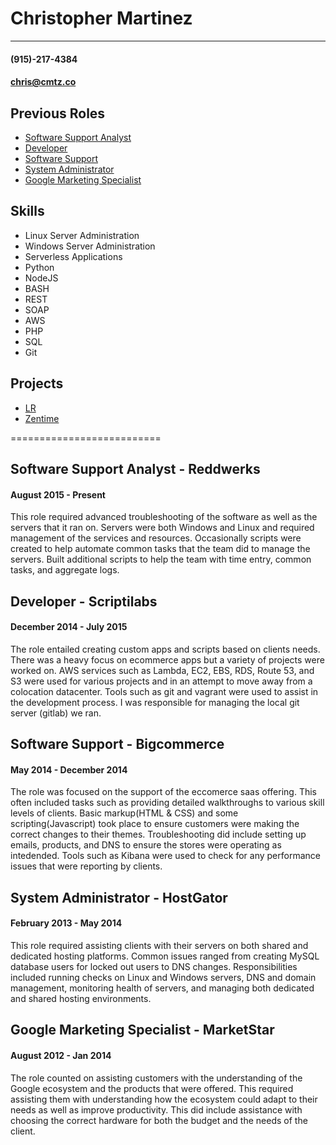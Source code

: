 # Christopher Martinez
----------------------

#### (915)-217-4384
#### chris@cmtz.co


## Previous Roles

-   [Software Support Analyst](https://github.com/cmtzco/cmtzco#software-support-analyst---reddwerks)
-   [Developer](https://github.com/cmtzco/cmtzco#developer---scriptilabs)
-   [Software Support](https://github.com/cmtzco/cmtzco#software-support---bigcommerce)
-   [System Administrator](https://github.com/cmtzco/cmtzco#system-administrator---hostgator)
-   [Google Marketing Specialist](https://github.com/cmtzco/cmtzco#google-marketing-specialist---marketstar)


## Skills

-   Linux Server Administration
-   Windows Server Administration
-   Serverless Applications
-   Python
-   NodeJS
-   BASH
-   REST 
-   SOAP
-   AWS
-   PHP
-   SQL
-   Git


## Projects

-   [LR](https://github.com/cmtzco/lr)
-   [Zentime](https://github.com/cmtzco/zentime)



==========================
## Software Support Analyst - Reddwerks
#### August 2015 - Present
This role required advanced troubleshooting of the software as well as the servers that it ran on.  Servers were both Windows and Linux and required management of the services and resources.  Occasionally scripts were created to help automate common tasks that the team did to manage the servers.  Built additional scripts to help the team with time entry, common tasks, and aggregate logs.


## Developer - Scriptilabs
#### December 2014 - July 2015
The role entailed creating custom apps and scripts based on clients needs.  There was a heavy focus on ecommerce apps but a variety of projects were worked on.  AWS services such as Lambda, EC2, EBS, RDS, Route 53, and S3 were used for various projects and in an attempt to move away from a colocation datacenter.  Tools such as git and vagrant were used to assist in the development process.  I was responsible for managing the local git server (gitlab) we ran.  


## Software Support - Bigcommerce
#### May 2014 - December 2014
The role was focused on the support of the eccomerce saas offering.  This often included tasks such as providing detailed walkthroughs to various skill levels of clients.  Basic markup(HTML & CSS) and some scripting(Javascript) took place to ensure customers were making the correct changes to their themes.  Troubleshooting did include setting up emails, products, and DNS to ensure the stores were operating as intedended.  Tools such as Kibana were used to check for any performance issues that were reporting by clients.


## System Administrator - HostGator
#### February 2013 - May 2014
This role required assisting clients with their servers on both shared and dedicated hosting platforms.  Common issues ranged from creating MySQL database users for locked out users to DNS changes.  Responsibilities included running checks on Linux and Windows servers,  DNS and domain management,  monitoring health of servers, and managing both dedicated and shared hosting environments. 


## Google Marketing Specialist - MarketStar
#### August 2012 - Jan 2014
The role counted on assisting customers with the understanding of the Google ecosystem and the products that were offered.  This required assisting them with understanding how the ecosystem could adapt to their needs as well as improve productivity.  This did include assistance with choosing the correct hardware for both the budget and the needs of the client. 

